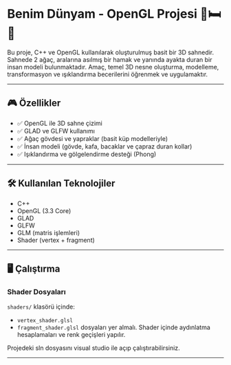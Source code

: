 # Benim Dünyam - OpenGL Projesi 🌳🛏️🧍

Bu proje, C++ ve OpenGL kullanılarak oluşturulmuş basit bir 3D sahnedir. Sahnede 2 ağaç, aralarına asılmış bir hamak ve yanında ayakta duran bir insan modeli bulunmaktadır. Amaç, temel 3D nesne oluşturma, modelleme, transformasyon ve ışıklandırma becerilerini öğrenmek ve uygulamaktır.

---

## 🎮 Özellikler

- ✅ OpenGL ile 3D sahne çizimi
- ✅ GLAD ve GLFW kullanımı
- ✅ Ağaç gövdesi ve yapraklar (basit küp modelleriyle)
- ✅ İnsan modeli (gövde, kafa, bacaklar ve çapraz duran kollar)
- ✅ Işıklandırma ve gölgelendirme desteği (Phong)

---

## 🛠️ Kullanılan Teknolojiler

- C++
- OpenGL (3.3 Core)
- GLAD
- GLFW
- GLM (matris işlemleri)
- Shader (vertex + fragment)

---

## 🖥️ Çalıştırma

### Shader Dosyaları

`shaders/` klasörü içinde:

- `vertex_shader.glsl`
- `fragment_shader.glsl`
dosyaları yer almalı. Shader içinde aydınlatma hesaplamaları ve renk geçişleri yapılır.

Projedeki sln dosyasını visual studio ile açıp çalıştırabilirsiniz.

---

